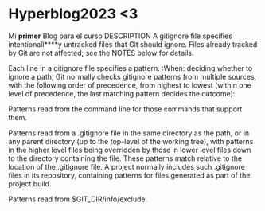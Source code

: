 # Hyperblog2023 <3
Mi **primer** Blog para el curso DESCRIPTION
A gitignore file specifies intentionall****y untracked files that Git should ignore. Files already tracked by Git are not affected; see the NOTES below for details.

Each line in a gitignore file specifies a pattern. :When: deciding whether to ignore a path, Git normally checks gitignore patterns from multiple sources, with the following order of precedence, from highest to lowest (within one level of precedence, the last matching pattern decides the outcome):

Patterns read from the command line for those commands that support them.

Patterns read from a .gitignore file in the same directory as the path, or in any parent directory (up to the top-level of the working tree), with patterns in the higher level files being overridden by those in lower level files down to the directory containing the file. These patterns match relative to the location of the .gitignore file. A project normally includes such .gitignore files in its repository, containing patterns for files generated as part of the project build.

Patterns read from $GIT_DIR/info/exclude.
